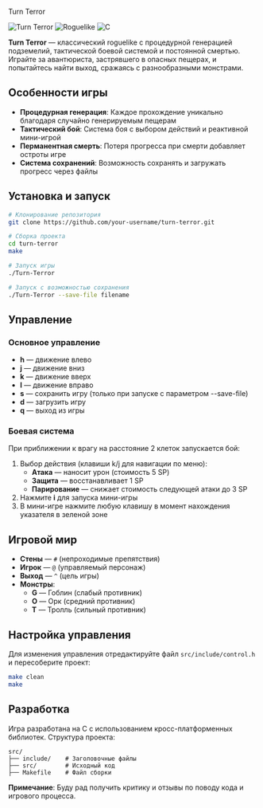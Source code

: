 Turn Terror

![Turn Terror](https://img.shields.io/badge/Version-1.0-blue.svg)
![Roguelike](https://img.shields.io/badge/Genre-Roguelike-orange.svg)
![C](https://img.shields.io/badge/Language-C-green.svg)

**Turn Terror** — классический roguelike с процедурной генерацией подземелий, тактической боевой системой и постоянной смертью. Играйте за авантюриста, застрявшего в опасных пещерах, и попытайтесь найти выход, сражаясь с разнообразными монстрами.

## Особенности игры

- **Процедурная генерация**: Каждое прохождение уникально благодаря случайно генерируемым пещерам
- **Тактический бой**: Система боя с выбором действий и реактивной мини-игрой
- **Перманентная смерть**: Потеря прогресса при смерти добавляет остроты игре
- **Система сохранений**: Возможность сохранять и загружать прогресс через файлы

## Установка и запуск

```bash
# Клонирование репозитория
git clone https://github.com/your-username/turn-terror.git

# Сборка проекта
cd turn-terror
make

# Запуск игры
./Turn-Terror

# Запуск с возможностью сохранения
./Turn-Terror --save-file filename
```

## Управление

### Основное управление
- **h** — движение влево
- **j** — движение вниз
- **k** — движение вверх
- **l** — движение вправо
- **s** — сохранить игру (только при запуске с параметром --save-file)
- **d** — загрузить игру
- **q** — выход из игры

### Боевая система
При приближении к врагу на расстояние 2 клеток запускается бой:
1. Выбор действия (клавиши k/j для навигации по меню):
   - **Атака** — наносит урон (стоимость 5 SP)
   - **Защита** — восстанавливает 1 SP
   - **Парирование** — снижает стоимость следующей атаки до 3 SP
2. Нажмите **i** для запуска мини-игры
3. В мини-игре нажмите любую клавишу в момент нахождения указателя в зеленой зоне

## Игровой мир

- **Стены** — `#` (непроходимые препятствия)
- **Игрок** — `@` (управляемый персонаж)
- **Выход** — `^` (цель игры)
- **Монстры**:
  - **G** — Гоблин (слабый противник)
  - **O** — Орк (средний противник)
  - **T** — Тролль (сильный противник)

## Настройка управления

Для изменения управления отредактируйте файл `src/include/control.h` и пересоберите проект:

```bash
make clean
make
```

## Разработка

Игра разработана на C с использованием кросс-платформенных библиотек. Структура проекта:

```
src/
├── include/    # Заголовочные файлы
├── src/        # Исходный код
├── Makefile    # Файл сборки
```

**Примечание**: Буду рад получить критику и отзывы по поводу кода и игрового процесса.
